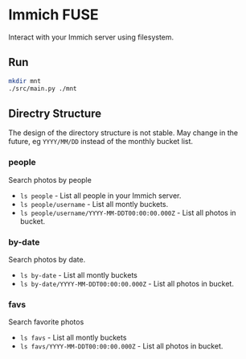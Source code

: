 # Immich FUSE

Interact with your Immich server using filesystem.

## Run 

```bash
mkdir mnt
./src/main.py ./mnt
```

## Directry Structure

The design of the directory structure is not stable. May change in the future, eg `YYYY/MM/DD` instead of the monthly bucket list.

### people

Search photos by people

* `ls people` - List all people in your Immich server.
* `ls people/username` - List all montly buckets.
* `ls people/username/YYYY-MM-DDT00:00:00.000Z` - List all photos in bucket.

### by-date

Search photos by date.

* `ls by-date` - List all montly buckets
* `ls by-date/YYYY-MM-DDT00:00:00.000Z` - List all photos in bucket.

### favs

Search favorite photos

* `ls favs` - List all montly buckets
* `ls favs/YYYY-MM-DDT00:00:00.000Z` - List all photos in bucket.
